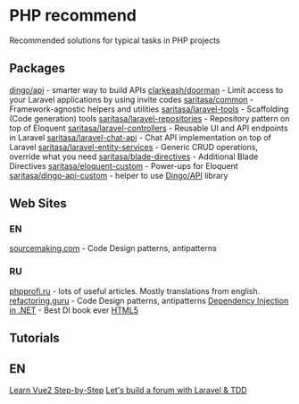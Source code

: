 # PHP recommend
Recommended solutions for typical tasks in PHP projects

## Packages
[dingo/api](https://github.com/dingo/api) - smarter way to build APIs
[clarkeash/doorman](https://github.com/clarkeash/doorman) - Limit access to your Laravel applications by using invite codes
[saritasa/common](https://github.com/Saritasa/php-common) - Framework-agnostic helpers and utilities
[saritasa/laravel-tools](https://github.com/Saritasa/php-laravel-tools) - Scaffolding (Code generation) tools
[saritasa/laravel-repositories](https://github.com/Saritasa/php-laravel-repositories) - Repository pattern on top of Eloquent
[saritasa/laravel-controllers](https://github.com/Saritasa/php-laravel-controllers) - Reusable UI and API endpoints in Laravel
[saritasa/laravel-chat-api](https://github.com/Saritasa/php-laravel-chat-api) - Chat API implementation on top of Laravel
[saritasa/laravel-entity-services](https://github.com/Saritasa/php-laravel-entity-services) - Generic CRUD operations, override what you need
[saritasa/blade-directives](https://github.com/Saritasa/php-blade-directives) - Additional Blade Directives
[saritasa/eloquent-custom](https://github.com/Saritasa/php-eloquent-custom) - Power-ups for Eloquent
[saritasa/dingo-api-custom](https://github.com/Saritasa/php-dingo-api-custom) - helper to use [Dingo/API](https://github.com/dingo/api) library


## Web Sites
### EN
[sourcemaking.com](https://sourcemaking.com/) - Code Design patterns, antipatterns

### RU
[phpprofi.ru](https://phpprofi.ru) - lots of useful articles. Mostly translations from english.
[refactoring.guru](https://refactoring.guru/ru) - Code Design patterns, antipatterns
[Dependency Injection in .NET](https://smarly.net/dependency-injection-in-net) - Best DI book ever
[HTML5](https://smarly.net/html5)

## Tutorials
## EN
[Learn Vue2 Step-by-Step](https://laracasts.com/series/learn-vue-2-step-by-step/)
[Let's build a forum with Laravel & TDD](https://laracasts.com/series/lets-build-a-forum-with-laravel)
